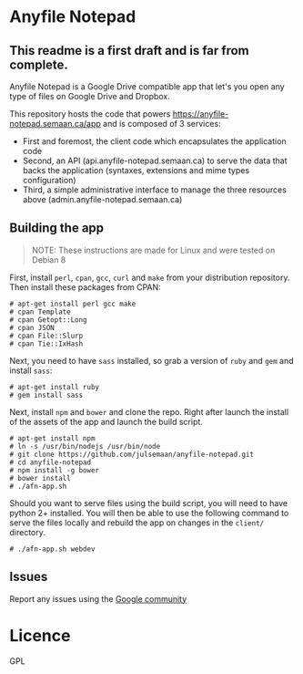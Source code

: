 # Anyfile Notepad

## This readme is a first draft and is far from complete.

Anyfile Notepad is a Google Drive compatible app that let's you open any type of files on Google Drive and Dropbox.

This repository hosts the code that powers https://anyfile-notepad.semaan.ca/app and is composed of 3 services:
- First and foremost, the client code which encapsulates the application code
- Second, an API (api.anyfile-notepad.semaan.ca) to serve the data that backs the application (syntaxes, extensions and mime types configuration)
- Third, a simple administrative interface to manage the three resources above (admin.anyfile-notepad.semaan.ca)

## Building the app

> NOTE: These instructions are made for Linux and were tested on Debian 8

First, install `perl`, `cpan`, `gcc`, `curl` and `make` from your distribution repository. Then install these packages from CPAN:

```
# apt-get install perl gcc make
# cpan Template
# cpan Getopt::Long
# cpan JSON
# cpan File::Slurp
# cpan Tie::IxHash
```

Next, you need to have `sass` installed, so grab a version of `ruby` and `gem` and install `sass`:
```
# apt-get install ruby
# gem install sass
```

Next, install `npm` and `bower` and clone the repo.
Right after launch the install of the assets of the app and launch the build script.

```
# apt-get install npm
# ln -s /usr/bin/nodejs /usr/bin/node
# git clone https://github.com/julsemaan/anyfile-notepad.git
# cd anyfile-notepad
# npm install -g bower
# bower install
# ./afn-app.sh
```

Should you want to serve files using the build script, you will need to have python 2+ installed. You will then be able to use the following command to serve the files locally and rebuild the app on changes in the `client/` directory.

```
# ./afn-app.sh webdev
```

## Issues

Report any issues using the [Google community](http://bit.ly/afn-community)

# Licence

GPL
